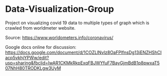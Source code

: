 # Data-Visualization-Group
Project on visualizing covid 19 data to multiple types of graph which is crawled from worldmeter website.

Source: https://www.worldometers.info/coronavirus/

Google docs online for discussion: https://docs.google.com/document/d/1COZLlNvlz8OaFPlfnsDg13iENZHShCIacp5vkhjYPWw/edit?usp=sharing&fbclid=IwAR1CKMkRkpExqFBJWYfuF7BayGjmBdB1p8pwxaT507NhH80TRODKLgw3UyM
